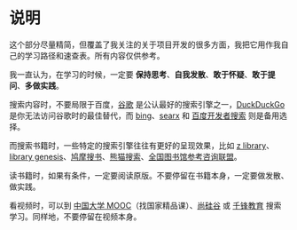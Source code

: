 # 说明

这个部分尽量精简，但覆盖了我关注的关于项目开发的很多方面，我把它用作我自己的学习路径和速查表。所有内容仅供参考。

我一直认为，在学习的时候，一定要 **保持思考**、**自我发散**、**敢于怀疑**、**敢于提问**、**多做实践**。

搜索内容时，不要局限于百度，[谷歌](https://www.google.com/) 是公认最好的搜索引擎之一，[DuckDuckGo](https://duckduckgo.com/) 是你无法访问谷歌时的最佳替代，而 [bing](https://www.bing.com/)、[searx](https://searx.space/) 和 [百度开发者搜索](https://kaifa.baidu.com/) 则是备用选择。

而搜索书籍时，一些特定的搜索引擎往往有更好的呈现效果，比如 [z library](https://zh.z-lib.org/)、[library genesis](https://libgen.rs/)、[鸠摩搜书](https://www.jiumodiary.com/)、[熊猫搜索](https://xmsoushu.com/)、[全国图书馆参考咨询联盟](http://www.ucdrs.superlib.net/)。

读书籍时，如果有条件，一定要阅读原版。不要停留在书籍本身，一定要做发散、做实践。

看视频时，可以到 [中国大学 MOOC](https://www.icourse163.org/)（找国家精品课）、[尚硅谷](https://space.bilibili.com/302417610) 或 [千锋教育](https://space.bilibili.com/146668655) 搜索学习。同样地，不要停留在视频本身。
